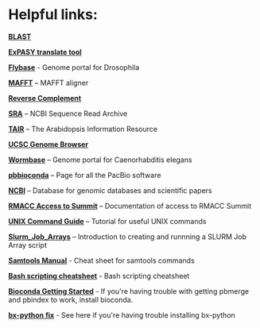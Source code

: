 # Helpful links:

**[BLAST](https://blast.ncbi.nlm.nih.gov/)**

**[ExPASY translate tool](https://web.expasy.org/translate/)**

**[Flybase](https://flybase.org/)** - Genome portal for Drosophila

**[MAFFT](https://mafft.cbrc.jp/alignment/software/)** – MAFFT aligner

**[Reverse Complement](https://www.bioinformatics.org/sms/rev_comp.html)**

**[SRA](https://www.ncbi.nlm.nih.gov/sra)** – NCBI Sequence Read Archive

**[TAIR](https://arabidopsis.org/)** – The Arabidopsis Information Resource

**[UCSC Genome Browser](https://genome.ucsc.edu/cgi-bin/hgGateway)**

**[Wormbase](https://wormbase.org)** – Genome portal for Caenorhabditis elegans

**[pbbioconda](https://github.com/PacificBiosciences/pbbioconda)** – Page for all the PacBio software

**[NCBI](https://www.ncbi.nlm.nih.gov/)** – Database for genomic databases and scientific papers

**[RMACC Access to Summit](https://curc.readthedocs.io/en/latest/access/rmacc.html)** – Documentation of access to RMACC Summit


**[UNIX Command Guide](https://www.tutorialspoint.com/unix/unix-useful-commands.htm)** – Tutorial for useful UNIX commands

**[Slurm_Job_Arrays](https://help.rc.ufl.edu/doc/SLURM_Job_Arrays)** – Introduction to creating and runnning a SLURM Job Array script

**[Samtools Manual](http://www.htslib.org/doc/samtools.html)** - Cheat sheet for samtools commands


**[Bash scripting cheatsheet](https://devhints.io/bash)** - Bash scripting cheatsheet

**[Bioconda Getting Started](https://bioconda.github.io/user/install.html)** - If you're having trouble with getting pbmerge and pbindex to work, install bioconda.

**[bx-python fix](https://anaconda.org/bioconda/bx-python)** - See here if you're having trouble installing bx-python



